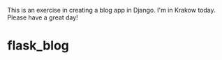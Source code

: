 This is an exercise in creating a blog app in Django.  I'm in Krakow today. 
Please have a great day! 
# flask_blog
